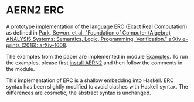 # AERN2 ERC

A prototype implementation of the language ERC (Exact Real Computation) as defined in [Park, Sewon, et al. "Foundation of Computer (Algebra) ANALYSIS Systems: Semantics, Logic, Programming, Verification." arXiv e-prints (2016): arXiv-1608](https://arxiv.org/abs/1608.05787).

The examples from the paper are implemented in module [Examples](src/ERC/Examples.hs).  To run the examples, please first [install AERN2](../docs/install.md) and then follow the comments in the module.

This implementation of ERC is a shallow embedding into Haskell.  ERC syntax has been slightly modified to avoid clashes with Haskell syntax.  The differences are cosmetic, the abstract syntax is unchanged.
